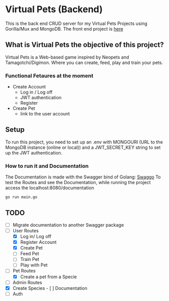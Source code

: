# Virtual Pets (Backend)

This is the back end CRUD server for my Virtual Pets Projects using Gorilla/Mux and MongoDB.
The front end project is [here](https://github.com/luycaslima/virtual-pets)

## What is Virtual Pets the objective of this project?

Virtual Pets is a Web-based game inspired by Neopets and Tamagotchi/Digimon.
Where you can create, feed, play and train your pets.

### Functional Fetaures at the moment
 - Create Account
   - Log in / Log off
   - JWT authentication
   - Register
 - Create Pet
   - link to the user account

## Setup

To run this project, you need to set up an .env with MONGOURI (URL to the MongoDB instance (online or local))
and a JWT_SECRET_KEY string to set up the JWT authentication.

### How to run it and Documentation

The Documentation is made with the Swagger bind of Golang: [Swaggo](https://github.com/swaggo/swag)
To test the Routes and see the Documentation, while running the project access the localhost:8080/documentation 
```
go run main.go
```


## TODO
 - [ ] Migrate documentation to another Swagger package
 - [ ] User Routes
   - [X] Log in/ Log off
   - [X] Register Account
   - [X] Create Pet
   - [ ] Feed Pet
   - [ ] Train Pet
   - [ ] Play with Pet
 - [ ] Pet Routes
   - [X] Create a pet from a Specie
 - [ ]  Admin Routes
   - [X]  Create Species
     - [ ] Documentation
   - [ ]  Auth